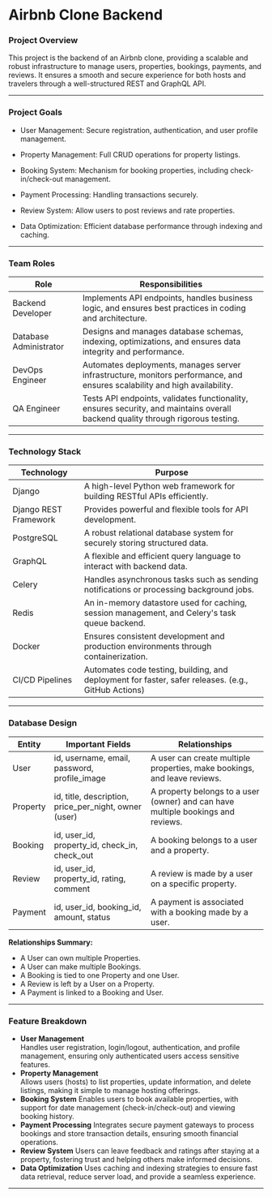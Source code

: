 # Airbnb Clone Backend

### Project Overview

This project is the backend of an Airbnb clone, providing a scalable and robust infrastructure to manage users, properties, bookings, payments, and reviews. It ensures a smooth and secure experience for both hosts and travelers through a well-structured REST and GraphQL API.

---

### Project Goals

- User Management: Secure registration, authentication, and user profile management.

- Property Management: Full CRUD operations for property listings.

- Booking System: Mechanism for booking properties, including check-in/check-out management.

- Payment Processing: Handling transactions securely.

- Review System: Allow users to post reviews and rate properties.

- Data Optimization: Efficient database performance through indexing and caching.


---

### Team Roles

| Role | Responsibilities |
| ----------- | ----------- |
| Backend Developer | Implements API endpoints, handles business logic, and ensures best practices in coding and architecture. |
| Database Administrator | Designs and manages database schemas, indexing, optimizations, and ensures data integrity and performance. |
| DevOps Engineer | Automates deployments, manages server infrastructure, monitors performance, and ensures scalability and high availability. |
| QA Engineer | Tests API endpoints, validates functionality, ensures security, and maintains overall backend quality through rigorous testing. |

---

### Technology Stack

| Technology | Purpose |
| ----------- | ----------- |
| Django | A high-level Python web framework for building RESTful APIs efficiently. |
| Django REST Framework | Provides powerful and flexible tools for API development. |
| PostgreSQL | A robust relational database system for securely storing structured data. |
| GraphQL | A flexible and efficient query language to interact with backend data. |
| Celery | Handles asynchronous tasks such as sending notifications or processing background jobs. |
| Redis | An in-memory datastore used for caching, session management, and Celery's task queue backend. |
| Docker | Ensures consistent development and production environments through containerization. |
| CI/CD Pipelines | Automates code testing, building, and deployment for faster, safer releases. (e.g., GitHub Actions) |

---

### Database Design

| Entity | Important Fields | Relationships |
| ----------- | ----------- | ----------- |
| User | id, username, email, password, profile_image | A user can create multiple properties, make bookings, and leave reviews. |
| Property | id, title, description, price_per_night, owner (user) | A property belongs to a user (owner) and can have multiple bookings and reviews. |
| Booking | id, user_id, property_id, check_in, check_out | A booking belongs to a user and a property. |
| Review | id, user_id, property_id, rating, comment | A review is made by a user on a specific property. |
| Payment | id, user_id, booking_id, amount, status | A payment is associated with a booking made by a user. |

**Relationships Summary:**
- A User can own multiple Properties.
- A User can make multiple Bookings.
- A Booking is tied to one Property and one User.
- A Review is left by a User on a Property.
- A Payment is linked to a Booking and User.

---

### Feature Breakdown

- **User Management**  
  Handles user registration, login/logout, authentication, and profile management, ensuring only authenticated users access sensitive features.
- **Property Management**  
  Allows users (hosts) to list properties, update information, and delete listings, making it simple to manage hosting offerings.
- **Booking System**
  Enables users to book available properties, with support for date management (check-in/check-out) and viewing booking history.
- **Payment Processing**
  Integrates secure payment gateways to process bookings and store transaction details, ensuring smooth financial operations.
- **Review System**
  Users can leave feedback and ratings after staying at a property, fostering trust and helping others make informed decisions.
- **Data Optimization**
  Uses caching and indexing strategies to ensure fast data retrieval, reduce server load, and provide a seamless experience.

---